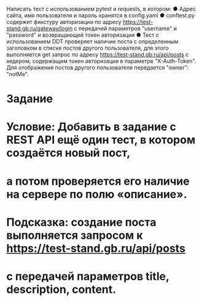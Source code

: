  Написать тест с использованием pytest и requests, в котором:
● Адрес сайта, имя пользователя и пароль хранятся в config.yaml
● conftest.py содержит фикстуру авторизации по адресу
 https://test-stand.gb.ru/gateway/login с передачей параметров “username" и "password" и возвращающей токен авторизации
 ● Тест с использованием DDT проверяет наличие поста
 с определенным заголовком в списке постов другого
 пользователя, для этого выполняется get запрос по адресу https://test-stand.gb.ru/api/posts c хедером, содержащим токен авторизации в параметре "X-Auth-Token".
Для отображения постов другого пользователя передается "owner": "notMe".

# Задание

# Условие: Добавить в задание с REST API ещё один тест, в котором создаётся новый пост,
# а потом проверяется его наличие на сервере по полю «описание».

# Подсказка: создание поста выполняется запросом к https://test-stand.gb.ru/api/posts 
# с передачей параметров title, description, content.